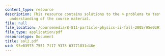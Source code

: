 ```yaml
---
content_type: resource
description: This resource contains solutions to the 4 problems to test the student's
  understanding of the course material.
file: null
file_location: /coursemedia/8-811-particle-physics-ii-fall-2005/95e0397575517f17937363771831d46e_sol2.pdf
file_type: application/pdf
resourcetype: Document
title: sol2.pdf
uid: 95e03975-7551-7f17-9373-63771831d46e
---
```

